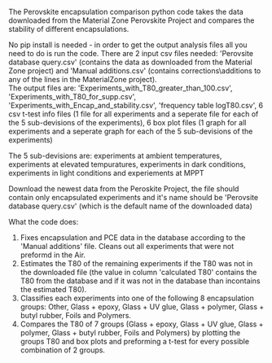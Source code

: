 The Perovskite encapsulation comparison python code takes the data downloaded from the Material Zone Perovskite Project and compares the stability of different encapsulations.

No pip install is needed - in order to get the output analysis files all you need to do is run the code.
There are 2 input csv files needed: 'Perovsite database query.csv' (contains the data as downloaded from the Material Zone project) and 'Manual additions.csv' (contains corrections\additions to any of the lines in the MaterialZone project).  
The output files are:
'Experiments_with_T80_greater_than_100.csv', 
'Experiments_with_T80_for_supp.csv', 
'Experiments_with_Encap_and_stability.csv', 
'frequency table logT80.csv', 
6 csv t-test info files (1 file for all experiments and a seperate file for each of the 5 sub-devisions of the experiments), 
6 box plot files (1 graph for all experiments and a seperate graph for each of the 5 sub-devisions of the experiments)

The 5 sub-devisions are: experiments at ambient temperatures, experiments at elevated tempuratures, experiments in dark conditions, experiments in light conditions and experiements at MPPT

Download the newest data from the Peroskite Project, the file should contain only encapsulated experiments and it's name should be 'Perovsite database query.csv' 
(which is the default name of the downloaded data)

What the code does:
1) Fixes encapsulation and PCE data in the database according to the 'Manual additions' file. Cleans out all experiments that were not preformd in the Air.
2) Estimates the T80 of the remaining experiments if the T80 was not in the downloaded file (the value in column 'calculated T80' contains the T80 from the database and if it was not in the database than incontains the estimated T80).
3) Classifies each experiments into one of the following 8 encapsulation groups: Other, Glass + epoxy, Glass + UV glue, Glass + polymer, Glass + butyl rubber, Foils and Polymers.
4) Compares the T80 of 7 groups (Glass + epoxy, Glass + UV glue, Glass + polymer, Glass + butyl rubber, Foils and Polymers) by plotting the groups T80 and box plots and preforming a t-test for every possible combination of 2 groups.

